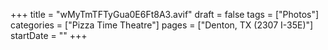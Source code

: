 +++
title = "wMyTmTFTyGua0E6Ft8A3.avif"
draft = false
tags = ["Photos"]
categories = ["Pizza Time Theatre"]
pages = ["Denton, TX (2307 I-35E)"]
startDate = ""
+++
